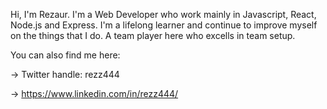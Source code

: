 Hi, I'm Rezaur. I'm a Web Developer who work mainly in Javascript, React, Node.js and Express. I'm a lifelong learner and continue to improve myself on the things that I do. A team player here who excells in team setup.

You can also find me here:

   -> Twitter handle: rezz444
   
   -> https://www.linkedin.com/in/rezz444/


